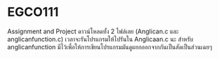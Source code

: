 # EGCO111
Assignment and Project
ดาวน์โหลดทั้ง 2 ไฟล์เลย (Anglican.c และ anglicanfunction.c) 
เวลาจะรันโปรแกรมให้ไปรันใน Anglicaan.c นะ 
สำหรับ anglicanfunction มีไว้เพื่อให้การเขียนโปรแกรมมันดูแยกออกจากกันเป็นสัดเป็นส่วนเฉยๆ 
